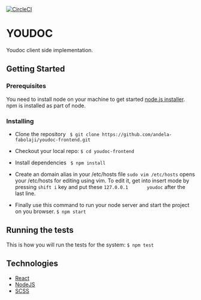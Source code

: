 [![CircleCI](https://circleci.com/gh/andela-fabolaji/youdoc-frontend.svg?style=svg)](https://circleci.com/gh/andela-fabolaji/youdoc-frontend)

# YOUDOC
Youdoc client side implementation.

## Getting Started
### Prerequisites
You need to install node on your machine to get started
[node.js installer](https://nodejs.org/en/download/). npm is installed as part of node.

### Installing
 * Clone the repository
  ``` $ git clone https://github.com/andela-fabolaji/youdoc-frontend.git```

 * Checkout your local repo:
   ```$ cd youdoc-frontend```

 * Install dependencies
  ``` $ npm install```

 * Create an domain alias in your /etc/hosts file
  ```sudo vim /etc/hosts``` opens your /etc/hosts for editing using vim.
  To edit it, get into insert mode by pressing ```shift i``` key and put these
   ```127.0.0.1       youdoc``` after the last line.

 * Finally use this command to run your node server and start the project on you browser.
   ```$ npm start```

## Running the tests
This is how you will run the tests for the system:
 ```$ npm test```

## Technologies
* [React](https://facebook.github.io/react/)
* [NodeJS](https://nodejs.org/en/)
* [SCSS](http://sass-lang.com/documentation/file.SCSS_FOR_SASS_USERS.html)
